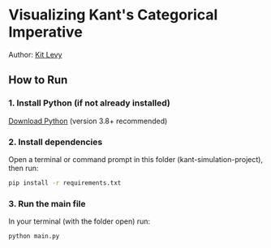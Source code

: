 # Visualizing Kant's Categorical Imperative
Author: [Kit Levy](github.com/kitlevy)

## How to Run

### 1. Install Python (if not already installed)
[Download Python](https://www.python.org/downloads/) (version 3.8+ recommended)

### 2. Install dependencies
Open a terminal or command prompt in this folder (kant-simulation-project), then run:

```bash
pip install -r requirements.txt
```

### 3. Run the main file
In your terminal (with the folder open) run:
```bash
python main.py
```

